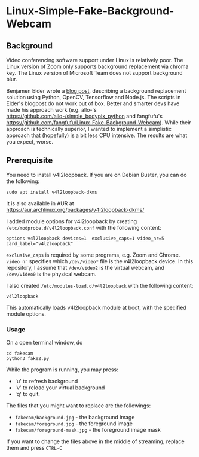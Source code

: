 # Linux-Simple-Fake-Background-Webcam

## Background
Video conferencing software support under Linux is relatively poor. The Linux
version of Zoom only supports background replacement via chroma key. The Linux
version of Microsoft Team does not support background blur.

Benjamen Elder wrote a
[blog post](https://elder.dev/posts/open-source-virtual-background/), describing
a background replacement solution using Python, OpenCV, Tensorflow and Node.js.
The scripts in Elder's blogpost do not work out of box. Better and smarter devs have made his approach work (e.g. allo-'s https://github.com/allo-/simple_bodypix_python and fangfufu's https://github.com/fangfufu/Linux-Fake-Background-Webcam). While their approach is technically superior, I wanted to implement a simplistic approach that (hopefully) is a bit less CPU intensive. The results are what you expect, worse.

## Prerequisite
You need to install v4l2loopback. If you are on Debian Buster, you can do the
following:
    
    sudo apt install v4l2loopback-dkms
    
It is also available in AUR at https://aur.archlinux.org/packages/v4l2loopback-dkms/

I added module options for v4l2loopback by creating
``/etc/modprobe.d/v4l2loopback.conf`` with the following content:

    options v4l2loopback devices=1  exclusive_caps=1 video_nr=5 card_label="v4l2loopback"
    
``exclusive_caps`` is required by some programs, e.g. Zoom and Chrome.
``video_nr`` specifies which ``/dev/video*`` file is the v4l2loopback device.
In this repository, I assume that ``/dev/video2`` is the virtual webcam, and
``/dev/video0`` is the physical webcam.

I also created ``/etc/modules-load.d/v4l2loopback`` with the following content:
    
    v4l2loopback
    
This automatically loads v4l2loopback module at boot, with the specified module
options.

### Usage
On a open terminal window, do

    cd fakecam
    python3 fake2.py

While the program is running, you may press:

  - 'u' to refresh background
  - 'v' to reload your virtual background
  - 'q' to quit.

The files that you might want to replace are the followings:

  - ``fakecam/background.jpg`` - the background image
  - ``fakecam/foreground.jpg`` - the foreground image
  - ``fakecam/foreground-mask.jpg`` - the foreground image mask

If you want to change the files above in the middle of streaming, replace them
and press ``CTRL-C``
